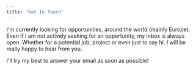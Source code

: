 ```yaml
---
title: 'Get In Touch'
---
```


I'm currently looking for opportunities, around the world (mainly Europe). Even if I am not actively seeking for an opportunity, my inbox is always open. Whether for a potential job, project or even just to say hi. I will be really happy to hear from you.

I'll try my best to answer your email as soon as possible!
